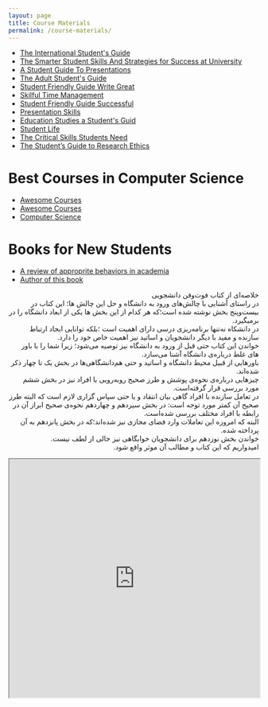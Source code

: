 ```yaml
---
layout: page
title: Course Materials
permalink: /course-materials/
---
```


* [The International Student's Guide](/static_files/materials/Books/10_The_International_Students_Guide.pdf)
* [The Smarter Student Skills And Strategies for Success at University](/static_files/materials/Books/11_The_Smarter_Student_Skills_And_Strategies_for_Success_at_University.pdf)
* [A Student Guide To Presentations](/static_files/materials/Books/12_A_Student_Guide_To_Presentations.pdf)
* [The Adult Student's Guide](/static_files/materials/Books/13The_Adult_Student's_Guide.pdf)
* [Student Friendly Guide Write Great](/static_files/materials/Books/14_Student-Friendly_Guide_Write_Great.pdf)
* [Skilful Time Management](/static_files/materials/Books/15_Skilful_Time_Management.pdf)
* [Student Friendly Guide Successful](/static_files/materials/Books/16Student-Friendly_Guide_Successful.pdf)
* [Presentation Skills](/static_files/materials/Books/18Presentation_Skills.pdf)
* [Education Studies a Student's Guid](/static_files/materials/Books/Education_Studies_A_Student's_Guid.pdf)
* [Student Life](/static_files/materials/Books/StudentLife.pdf)
* [The Critical Skills Students Need](/static_files/materials/Books/The_Critical_Skills_Students_Need.pdf)
* [The Student’s Guide to Research Ethics](/static_files/materials/Books/The_Student’s_Guide_to_Research_Ethics.pdf)


# Best Courses in Computer Science

* [Awesome Courses](https://github.com/prakhar1989/awesome-courses)
* [Awesome Courses](https://github.com/fffaraz/awesome-courses)
* [Computer Science](https://github.com/ossu/computer-science)


# Books for New Students
* [A review of approprite behaviors in academia](http://saneibook.com/%D9%81%D9%88%D8%AA-%D9%88-%D9%81%D9%86-%D8%AF%D8%A7%D9%86%D8%B4%D8%AC%D9%88%D9%8A%D9%8A--%D9%85%D8%B1%D9%88%D8%B1%D9%8A-%D8%A8%D8%B1-%D8%B1%D9%81%D8%AA%D8%A7%D8%B1%D9%87%D8%A7%D9%8A-%D9%85%D9%86%D8%A7%D8%B3%D8%A8-%D8%AF%D8%B1-%D9%85%D8%AD%D9%8A%D8%B7-%D9%87%D8%A7%D9%8A-%D8%AF%D8%A7%D9%86%D8%B4%DA%AF%D8%A7%D9%87%D9%8A_46379)
* [Author of this book](https://www.instagram.com/zharfapsycenter)
<p dir="rtl">
    <font aria-setsize="3+">خلاصه‌ای از کتاب فوت‌و‌فن دانشجویی</font>
  <br>
 در راستای آشنایی با چالش‌های ورود به دانشگاه و حل این چالش ها؛ این کتاب در بیست‌و‌پنج
 بخش نوشته شده است؛که هر کدام از این بخش ها یکی از ابعاد دانشگاه را در برمیگیرد. <br>
 در دانشکاه نه‌تنها برنامه‌ریزی درسی دارای اهمیت است ؛بلکه توانایی ایجاد ارتباط سازنده و مفید با دیگر دانشجویان 
 و اساتید نیز اهمیت خاص خود را دارد. <br>
 خواندن این کتاب حتی قبل از ورود به دانشگاه نیز توصیه می‌شود؛ زیرا شما را با باور های غلط درباره‌ی دانشگاه 
 آشنا می‌سازد. ‌<br>
 باورهایی از قبیل محیط دانشگاه و اساتید و حتی هم‌دانشگاهی‌ها در بخش یک تا چهار ذکر شده‌اند. <br>
چیزهایی درباره‌ی نحوه‌ی پوشش و طرز صحیح روبه‌رویی با افراد نیز در بخش ششم مورد بررسی قرار گرفته‌است. ‌<br>
در تعامل سازنده با افراد گاهی بیان انتقاد و یا حتی سپاس گزاری لازم است که البته طرز صحیح آن کمتر مورد توجه است:
در بخش سیردهم و چهاردهم نحوه‌ی صحیح ابراز آن در رابطه با افراد مختلف بررسی شده‌است. <br>
البته که امروزه این تعاملات وارد فضای مجازی نیز شده‌اند؛که در بخش پانزدهم به آن پرداخته‌ شده. <br>
خواندن بخش نوزدهم برای دانشجویان خوابگاهی نیز خالی از لطف نیست. <br>
امیدواریم که این کتاب و مطالب آن موثر واقع شود. <br>
</p>


<iframe width="100%" height="480px" src="https://rhumbl.com/app/share/5e3b6a2e0a31150e0a4da13b"></iframe>
<!-- https://rhumbl.com/app/share/5e3b6a2e0a31150e0a4da13b -->